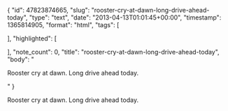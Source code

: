 {
  "id": 47823874665,
  "slug": "rooster-cry-at-dawn-long-drive-ahead-today",
  "type": "text",
  "date": "2013-04-13T01:01:45+00:00",
  "timestamp": 1365814905,
  "format": "html",
  "tags": [

  ],
  "highlighted": [

  ],
  "note_count": 0,
  "title": "rooster-cry-at-dawn-long-drive-ahead-today",
  "body": "<p>Rooster cry at dawn. Long drive ahead today.</p>"
}

<p>Rooster cry at dawn. Long drive ahead today.</p>